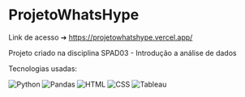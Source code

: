 # ProjetoWhatsHype

Link de acesso ➔ https://projetowhatshype.vercel.app/

Projeto criado na disciplina SPAD03 - Introdução a análise de dados

Tecnologias usadas:
<p align="left">
  <img src="https://img.shields.io/badge/python-3670A0?style=for-the-badge&logo=python&logoColor=ffdd54" alt="Python" />
  <img src="https://img.shields.io/badge/pandas-150458?style=for-the-badge&logo=pandas&logoColor=white" alt="Pandas" />
  <img src="https://img.shields.io/badge/html5-E34F26?style=for-the-badge&logo=html5&logoColor=white" alt="HTML" />
  <img src="https://img.shields.io/badge/css3-1572B6?style=for-the-badge&logo=css3&logoColor=white" alt="CSS" />
  <img src="https://img.shields.io/badge/tableau-E97627?style=for-the-badge&logo=tableau&logoColor=white" alt="Tableau" />
</p>
